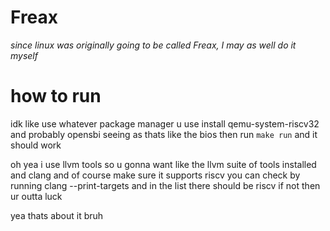 # Freax
*since linux was originally going to be called Freax, I may as well do it myself*

# how to run
idk like use whatever package manager u use install qemu-system-riscv32 and probably opensbi seeing as thats like the bios
then run `make run` and it should work

oh yea i use llvm tools so u gonna want like the llvm suite of tools installed and clang and of course make sure it supports riscv
you can check by running clang --print-targets  and in the list there should be riscv if not then ur outta luck

yea thats about it bruh
